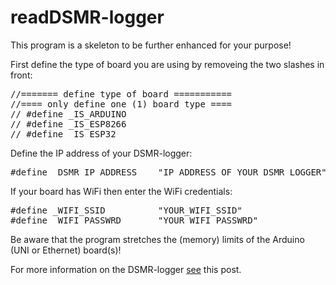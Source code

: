 # readDSMR-logger

This program is a skeleton to be further enhanced for your purpose!

First define the type of board you are using by removeing the two slashes in front:
<pre>
//======= define type of board ===========
//==== only define one (1) board type ====
// #define _IS_ARDUINO
// #define _IS_ESP8266
// #define _IS_ESP32
</pre>

Define the IP address of your DSMR-logger:
<pre>
#define _DSMR_IP_ADDRESS    "IP_ADDRESS_OF_YOUR_DSMR_LOGGER"
</pre>

If your board has WiFi then enter the WiFi credentials:
<pre>
#define _WIFI_SSID          "YOUR_WIFI_SSID"
#define _WIFI_PASSWRD       "YOUR_WIFI_PASSWRD"
</pre>

Be aware that the program stretches the (memory) limits of the Arduino (UNI or Ethernet) board(s)!

For more information on the DSMR-logger 
<a href="https://willem.aandewiel.nl/index.php/2020/02/28/restapis-zijn-hip-nieuwe-firmware-voor-de-dsmr-logger/">see</a>
this post.

